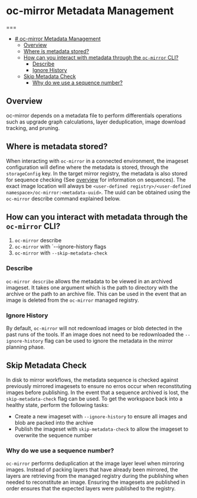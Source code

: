 # oc-mirror Metadata Management
===
- [# oc-mirror Metadata Management](#-oc-mirror-metadata-management)
  - [Overview](#overview)
  - [Where is metadata stored?](#where-is-metadata-stored)
  - [How can you interact with metadata through the `oc-mirror` CLI?](#how-can-you-interact-with-metadata-through-the-oc-mirror-cli)
    - [Describe](#describe)
    - [Ignore History](#ignore-history)
  - [Skip Metadata Check](#skip-metadata-check)
    - [Why do we use a sequence number?](#why-do-we-use-a-sequence-number)
  
## Overview
oc-mirror depends on a metadata file to perform differentials operations such as upgrade graph calculations, layer deduplication, image download tracking, and pruning.

## Where is metadata stored?

When interacting with `oc-mirror` in a connected environment, the imageset configuration will define where the metadata is stored, through the
`storageConfig` key. In the target mirror registry, the metadata is also stored for sequence checking (See [overview](overview.md) for information on sequences). The exact image location will always be `<user-defined registry>/<user-defined namespace>/oc-mirror:<metadata-uuid>`. The uuid can be obtained using the `oc-mirror` describe command explained below.

## How can you interact with metadata through the `oc-mirror` CLI?

1. `oc-mirror` describe
2. `oc-mirror` with `--ignore-history flags
3. `oc-mirror` with `--skip-metadata-check`

### Describe

`oc-mirror describe` allows the metadata to be viewed in an archived imageset. It takes one argument which is the path to directory with the archive or the path to an archive file. This can be used in the event that an image is deleted from the `oc-mirror` managed registry.

### Ignore History

By default, `oc-mirror` will not redownload images or blob detected in the past runs of the tools. If an image does not need to be redownloaded the `--ignore-history` flag can be used to ignore the metadata in the mirror planning phase.

## Skip Metadata Check

In disk to mirror workflows, the metadata sequence is checked against previously mirrored imagesets to ensure no erros occur when reconstituting images before publishing. In the event that a sequence archived is lost, the `skip-metadata-check` flag can be used. To get the workspace back into a healthy state, perform the following tasks:

- Create a new imageset with `--ignore-history` to ensure all images and blob are packed into the archive
- Publish the imageset with `skip-metadata-check` to allow the imageset to overwrite the sequence number

### Why do we use a sequence number?

`oc-mirror` performs deduplication at the image layer level when mirroring images. Instead of packing layers that have already been mirrored, the 
layers are retrieving from the managed registry during the publishing when needed to reconstitute an image. Ensuring the imagesets are published in order ensures that the expected layers were published to the registry.

